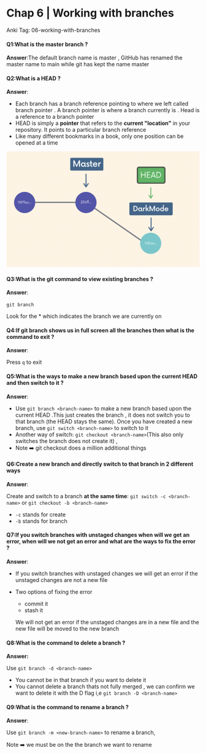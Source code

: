 # Chap 6 | Working with branches 

Anki Tag: 06-working-with-branches

#### Q1:What is the master branch ? 

**Answer**:The default branch name is master ,  GitHub has renamed the  master name to main while git has kept the name master 

#### Q2:What is a HEAD  ? 

**Answer**:

- Each branch has a branch reference pointing to where we left called branch pointer . A branch pointer is where a branch currently is . Head is a reference to a branch pointer 
- HEAD is simply a **pointer** that refers to the **current "location"** in your repository. It points to a particular branch reference
- Like many different bookmarks in a book, only one position can be opened at a time

![head](../../Assets/head.png)

#### Q3:What is the git command to view existing branches ?

**Answer**:

`git branch`

Look for the * which indicates the branch we are currently on 

#### Q4:If git branch shows us in full screen all the branches then what is the command to exit  ? 

**Answer**:

Press `q` to exit

#### Q5:What is the  ways  to make a new branch based upon the current HEAD and then switch to it ?

**Answer**:

- Use `git branch <branch-name>` to make a new branch based upon the current HEAD .This just creates the branch , it does not switch you to that branch (the HEAD stays the same). Once you have created a new branch, use `git switch <branch-name>` to switch to it
- Another way of switch: `git checkout <branch-name>`(This also only switches the branch does not create it) , 
- Note ➡️ git checkout  does a million additional things

#### Q6:Create a new branch and directly switch to that branch in 2 different ways 

**Answer**:

Create and switch to a branch **at the same time**: `git switch -c <branch-name>` or `git checkout -b <branch-name>`

- `-c` stands for create
- `-b` stands for branch

#### Q7:If you switch branches with unstaged changes when will we  get an error, when will we not get an error  and what are the ways to fix the error ? 

**Answer**:

- If you switch branches with unstaged changes we will get an error if the unstaged changes are not a new file 

- Two options of fixing the error

  - commit it 
  - stash it 

  We will not get an error if the unstaged changes are  in a new file and the new file will be moved to the new branch 

#### Q8:What is the command to delete a branch ? 

**Answer:**

Use `git branch -d <branch-name>`

- You cannot be in that branch if you want to delete it
- You cannot delete a branch thats not fully merged , we can confirm we want to delete it with the D flag i,e `git branch -D <branch-name>`

#### Q9:What is the command to rename a branch ? 

**Answer**:

Use `git branch -m <new-branch-name>` to rename a branch, 

Note  ➡️  we must be on the   the branch we want to rename

